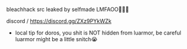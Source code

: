 bleachhack src leaked by selfmade LMFAOO🙏💀💀

discord / https://discord.gg/ZXz9PYkWZk

- local tip for doros, you shit is NOT hidden from luarmor, be careful luarmor might be a little snitch😭
